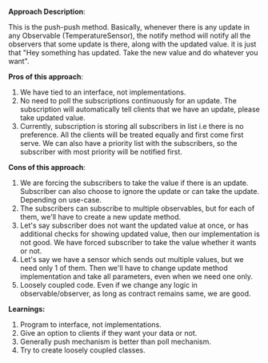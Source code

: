 **Approach Description**:

This is the push-push method. Basically, whenever there is any update in any Observable (TemperatureSensor), the notify method will notify all the observers that some update is there, along with the updated value.
it is just that "Hey something has updated. Take the new value and do whatever you want".

**Pros of this approach**:

1. We have tied to an interface, not implementations.
2. No need to poll the subscriptions continuously for an update. The subscription will automatically tell clients that we have an update, please take updated value.
3. Currently, subscription is storing all subscribers in list i.e there is no preference. All the clients will be treated equally and first come first serve.
We can also have a priority list with the subscribers, so the subscriber with most priority will be notified first.

**Cons of this approach**:
1. We are forcing the subscribers to take the value if there is an update. Subscriber can also choose to ignore the update or can take the update. Depending on use-case.
2. The subscribers can subscribe to multiple observables, but for each of them, we'll have to create a new update method.
3. Let's say subscriber does not want the updated value at once, or has additional checks for showing updated value, then our implementation is not good.
We have forced subscriber to take the value whether it wants or not.
4. Let's say we have a sensor which sends out multiple values, but we need only 1 of them. Then we'll have to change update method implementation and take all parameters, even when we need one only.
5. Loosely coupled code. Even if we change any logic in observable/observer, as long as contract remains same, we are good.


**Learnings:**
1. Program to interface, not implementations.
2. Give an option to clients if they want your data or not.
3. Generally push mechanism is better than poll mechanism.
4. Try to create loosely coupled classes.


